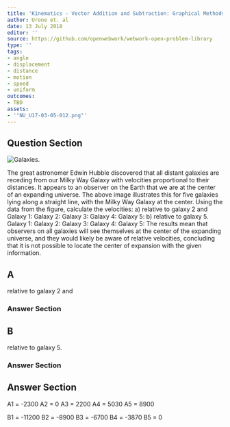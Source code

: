 ```yaml
---
title: 'Kinematics - Vector Addition and Subtraction: Graphical Methods'
author: Urone et. al
date: 13 July 2018
editor: ''
source: https://github.com/openwebwork/webwork-open-problem-library
type: ''
tags:
- angle
- displacement
- distance
- motion
- speed
- uniform
outcomes:
- TBD
assets:
- '"NU_U17-03-05-012.png"'
---
```


## Question Section 

![Galaxies.]("NU_U17-03-05-012.png")

The great astronomer Edwin Hubble discovered that all distant galaxies are receding from our Milky Way Galaxy with velocities proportional to their distances. It appears to an observer on the Earth that we are at the center of an expanding universe. The above image illustrates this for five galaxies lying along a straight line, with the Milky Way Galaxy at the center. Using the data from the figure, calculate the velocities:
a) relative to galaxy 2 and
Galaxy 1:
Galaxy 2:
Galaxy 3:
Galaxy 4:
Galaxy 5:
b) relative to galaxy 5.
Galaxy 1:
Galaxy 2:
Galaxy 3:
Galaxy 4:
Galaxy 5:
The results mean that observers on all galaxies will see themselves at the center of the expanding universe, and they would likely be aware of relative velocities, concluding that it is not possible to locate the center of expansion with the given information.

## A
relative to galaxy 2 and
### Answer Section
## B
relative to galaxy 5.
### Answer Section


## Answer Section

A1 = -2300
A2 = 0
A3 = 2200
A4 = 5030
A5 = 8900

B1 = -11200
B2 = -8900
B3 = -6700
B4 = -3870
B5 = 0